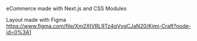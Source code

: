 eCommerce made with Next.js and CSS Modules

Layout made with Figma
https://www.figma.com/file/Xm2XtVRL9Tz4qVvqCJaN20/Kimi-Craft?node-id=0%3A1
